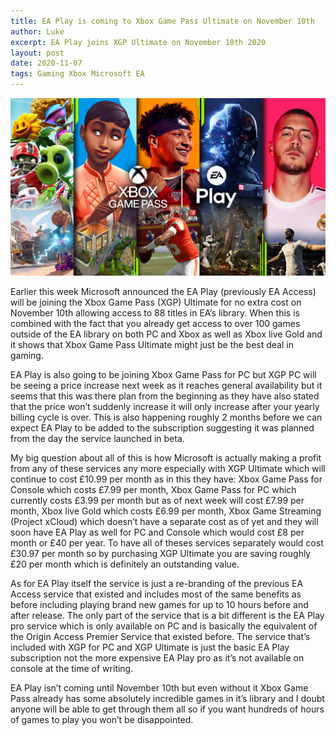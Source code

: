 ```yaml
---
title: EA Play is coming to Xbox Game Pass Ultimate on November 10th
author: Luke
excerpt: EA Play joins XGP Ultimate on November 10th 2020
layout: post
date: 2020-11-07
tags: Gaming Xbox Microsoft EA
---
```


![](\assets\Images\EA%20Play%20Game%20Pass.png)

Earlier this week Microsoft announced the EA Play (previously EA Access) will be joining the Xbox Game Pass (XGP) Ultimate for no extra cost on November 10th allowing access to 88 titles in EA’s library. When this is combined with the fact that you already get access to over 100 games outside of the EA library on both PC and Xbox as well as Xbox live Gold and it shows that Xbox Game Pass Ultimate might just be the best deal in gaming.


EA Play is also going to be joining Xbox Game Pass for PC but XGP PC will be seeing a price increase next week as it reaches general availability but it seems that this was there plan from the beginning as they have also stated that the price won’t suddenly increase it will only increase after your yearly billing cycle is over. This is also happening roughly 2 months before we can expect EA Play to be added to the subscription suggesting it was planned from the day the service launched in beta.


My big question about all of this is how Microsoft is actually making a profit from any of these services any more especially with XGP Ultimate which will continue to cost £10.99 per month as in this they have: Xbox Game Pass for Console which costs £7.99 per month, Xbox Game Pass for PC which currently costs £3.99 per month but as of next week will cost £7.99 per month, Xbox live Gold which costs £6.99 per month, Xbox Game Streaming (Project xCloud) which doesn’t have a separate cost as of yet and they will soon have EA Play as well for PC and Console which would cost £8 per month or £40 per year. To have all of theses services separately would cost £30.97 per month so by purchasing XGP Ultimate you are saving roughly £20 per month which is definitely an outstanding value.


As for EA Play itself the service is just a re-branding of the previous EA Access service that existed and includes most of the same benefits as before including playing brand new games for up to 10 hours before and after release. The only part of the service that is a bit different is the EA Play pro service which is only available on PC and is basically the equivalent of the Origin Access Premier Service that existed before. The service that’s included with XGP for PC and XGP Ultimate is just the basic EA Play subscription not the more expensive EA Play pro as it’s not available on console at the time of writing.


EA Play isn’t coming until November 10th but even without it Xbox Game Pass already has some absolutely incredible games in it’s library and I doubt anyone will be able to get through them all so if you want hundreds of hours of games to play you won’t be disappointed.